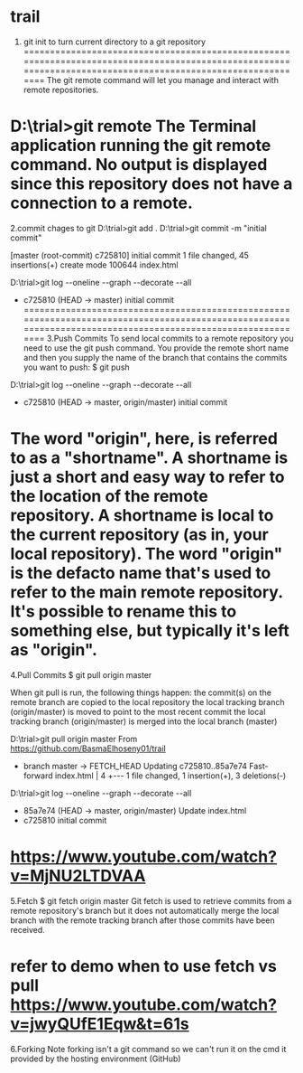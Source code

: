# trail
1. git init 
to turn current directory to a git repository
=============================================================================================================================================================
The git remote command will let you manage and interact with remote repositories.

D:\trial>git remote
The Terminal application running the git remote command. No output is displayed since this repository does not have a connection to a remote.
============================================================================================================================================================
2.commit chages to git
D:\trial>git add .
D:\trial>git commit -m "initial commit"

[master (root-commit) c725810] initial commit
 1 file changed, 45 insertions(+)
 create mode 100644 index.html

D:\trial>git log --oneline --graph --decorate --all
* c725810 (HEAD -> master) initial commit
=============================================================================================================================================================
3.Push Commits
To send local commits to a remote repository you need to use the git push command. You provide the remote short name and then you supply the name of the branch that contains the commits you want to push:
$ git push <remote-shortname> <branch>

D:\trial>git log --oneline --graph --decorate --all
* c725810 (HEAD -> master, origin/master) initial commit

The word "origin", here, is referred to as a "shortname". A shortname is just a short and easy way to refer to the location of the remote repository. A shortname is local to the current repository (as in, your local repository). The word "origin" is the defacto name that's used to refer to the main remote repository. 
It's possible to rename this to something else, but typically it's left as "origin".
===============================================================================================================================================================
4.Pull Commits
$ git pull origin master


When git pull is run, the following things happen:
the commit(s) on the remote branch are copied to the local repository
the local tracking branch (origin/master) is moved to point to the most recent commit
the local tracking branch (origin/master) is merged into the local branch (master)

D:\trial>git pull origin master
From https://github.com/BasmaElhoseny01/trail
 * branch            master     -> FETCH_HEAD
Updating c725810..85a7e74
Fast-forward
 index.html | 4 +---
 1 file changed, 1 insertion(+), 3 deletions(-)

D:\trial>git log --oneline --graph --decorate --all
* 85a7e74 (HEAD -> master, origin/master) Update index.html
* c725810 initial commit

https://www.youtube.com/watch?v=MjNU2LTDVAA
============================================================================================================================================================
5.Fetch 
$ git fetch origin master
Git fetch is used to retrieve commits from a remote repository's branch but it does not automatically merge the local branch with the remote tracking branch after those commits have been received.

refer to demo when to use fetch vs pull
https://www.youtube.com/watch?v=jwyQUfE1Eqw&t=61s
=======================================================================================================================================================
6.Forking
Note forking isn't a git command so we can't run it on the cmd it provided by the hosting environment (GitHub)
